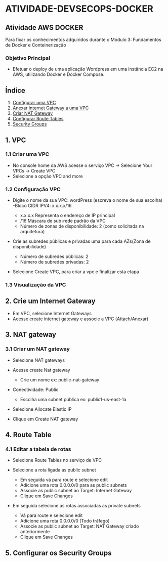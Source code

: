 # ATIVIDADE-DEVSECOPS-DOCKER

## Atividade AWS DOCKER 
Para fixar os conhecimentos adquiridos durante o Módulo 3: Fundamentos de Docker e Conteinerização

### Objetivo Principal
- Efetuar o deploy de uma aplicação Wordpress em uma instância EC2 na AWS, utilizando Docker e Docker Compose.

## Índice
1. [Configurar uma VPC](#1-Criar-uma-VPC)
2. [Anexar internet Gateway a uma VPC](#2-Criar-um-internetgateway)
3. [Criar NAT Gateway](#3Configurar-um-nat-gateway)
4. [Configurar Route Tables](#4Configurar-a-tabela-de-rotas)
5. [Security Groups](#5Configurar-security-Groups)




## 1. VPC
### 1.1 Criar uma VPC
- No console home da AWS acesse o serviço VPC -> Selecione Your VPCs -> Create VPC
- Selecione a opção VPC and more

### 1.2 Configuração VPC
- Digite o nome da sua VPC: wordPress (escreva o nome de sua escolha)
  -Bloco CIDR IPV4: x.x.x.x/16
  - x.x.x.x Representa o endereço de IP principal
  - /16 Máscara de sub-rede padrão da VPC
  - Número de zonas de disponibilidade: 2 (como solicitada na arquitetura)

- Crie as subredes públicas e privadas uma para cada AZs(Zona de disponibilidade)
  - Número de subredes públicas: 2
  - Número de subredes privadas: 2

- Selecione Create VPC, para criar a vpc e finalizar esta etapa

### 1.3 Visualização da VPC

## 2. Crie um Internet Gateway
- Em VPC, selecione Internet Gateways
- Acesse create internet gateway e associe a VPC (Attach/Anexar)

## 3. NAT gateway
### 3.1 Criar um NAT gateway

- Selecione NAT gateways 
- Acesse create Nat gateway
   
   - Crie um nome ex: public-nat-gateway

- Conectividade: Public
   
   - Escolha uma subnet pública ex: public1-us-east-1a

- Selecione Allocate Elastic IP
- Clique em Create NAT gateway

## 4. Route Table

### 4.1 Editar a tabela de rotas
- Selecione Route Tables no serviço de VPC

- Selecione a rota ligada as public subnet

  -  Em seguida vá para route e selecione edit
  -  Adicione uma rota 0.0.0.0/0 para as public subnets
  -  Associe as public subnet ao Target: Internet Gateway
  -  Clique em Save Changes

- Em seguida selecione as rotas associadas as private subnets

  -  Vá para route e selecione edit
  -  Adicione uma rota 0.0.0.0/0 (Todo tráfego)
  -  Associe as public subnet ao Target: NAT Gateway criado anteriormente
  -  Clique em Save Changes

## 5. Configurar os Security Groups
### 

  
    




  

